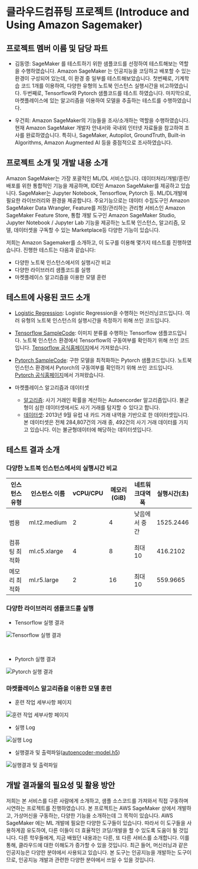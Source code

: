 # 클라우드컴퓨팅 프로젝트 (Introduce and Using Amazon Sagemaker)

## 프로젝트 멤버 이름 및 담당 파트
- 김동영: SageMaker 를 테스트하기 위한 샘플코드를 선정하여 테스트해보는 역할을 수행하였습니다. Amazon
SageMaker 는 인공지능을 코딩하고 배포할 수 있는 환경이 구성되어 있는데, 이 환경 중 일부를 테스트해보았습니다. 
첫번째로, 기계학습 코드 1개를 이용하여, 다양한 유형의 노트북 인스턴스 실행시간을 비고하였습니다.
두번째로, Tensorflow와 Pytorch 샘플코드를 테스트 하였습니다. 
마지막으로, 마켓플레이스에 있는 알고리즘을 이용하여 모델을 추출하는 테스트를 수행하였습니다.

- 우건희: Amazon SageMaker의 기능들을 조사/소개하는 역할을 수행하였습니다. 
현재 Amazon SageMaker 개발자 안내서와 국내외 인터넷 자료들을 참고하여 조사를 완료하였습니다. 
특히나, SageMaker, Autopilot, GroundTruth, Built-in Algorithms, Amazon Augmented AI 등을 중점적으로 조사하였습니다. 

## 프로젝트 소개 및 개발 내용 소개

Amazon SageMaker는 가장 포괄적인 ML/DL 서비스입니다. 데이터처리/개발/훈련/배포를 위한 통합적인 기능을 제공하며, IDE인 Amazon SageMaker를 제공하고 있습니다. SageMaker는 Jupyter Notebook, Tensorflow, Pytorch 등. ML/DL개발에 필요한 라이브러리와 환경을 제공합니다. 주요기능으로는 데이터 수집도구인 Amazon SageMaker Data Wrangler, Feature를 저장/관리하는 관리형 서비스인 Amazon SageMaker Feature Store, 통합 개발 도구인 Amazon SageMaker Studio, Jupyter Notebook / Jupyter Lab 기능을 제공하는 노트북 인스턴스, 알고리즘, 모델, 데이터셋을 구독할 수 있는 Marketplace등 다양한 기능이 있습니다.

저희는 Amazon Sagemaker를 소개하고, 이 도구를 이용해 몇가지 테스트를 진행하였습니다.
진행한 테스트는 다음과 같습니다:
- 다양한 노트북 인스턴스에서의 실행시간 비교
- 다양한 라이브러리 샘플코드를 실행
- 마켓플레이스 알고리즘을 이용한 모델 훈련

## 테스트에 사용된 코드 소개

- [Logistic Regression](https://github.com/op2gs2/CloudComputing_Project/blob/main/Logistic%20Regression_Sample.ipynb): Logistic Regression을 수행하는 머신러닝코드입니다. 여러 유형의 노트북 인스턴스의 실행시간을 측정하기 위해 쓰인 코드입니다.

- [Tensorflow SampleCode](https://github.com/op2gs2/CloudComputing_Project/blob/main/classification_Tensorflow_sample.ipynb): 이미지 분류를 수행하는 Tensorflow 샘플코드입니다. 노트북 인스턴스 환경에서 Tensorflow의 구동여부를 확인하기 위해 쓰인 코드입니다. [Tensorflow 공식홈페이지](https://www.tensorflow.org/tutorials/keras/classification?hl=ko)에서 가져왔습니다.

- [Pytorch SampleCode](https://github.com/op2gs2/CloudComputing_Project/blob/main/optimization_tutorial_Pytorch_sample.ipynb): 구한 모델을 최적화하는 Pytorch 샘플코드입니다. 노트북 인스턴스 환경에서 Pytorch의 구동여부를 확인하기 위해 쓰인 코드입니다. [Pytorch 공식홈페이지](https://tutorials.pytorch.kr/beginner/basics/optimization_tutorial.html)에서 가져왔습니다.

- 마켓플레이스 알고리즘과 데이터셋
  - [알고리즘](https://aws.amazon.com/marketplace/pp/prodview-vcfitb65ln2ro?sr=0-1&ref_=beagle&applicationId=AWS-Marketplace-Console): 사기 거래인 확률을 계산하는 Autoencorder 알고리즘입니다. 불균형이 심한 데이터셋에서도 사기 거래를 탐지할 수 있다고 합니다.
  - [데이터셋](https://www.kaggle.com/mlg-ulb/creditcardfraud): 2013년 9월 유럽 내 카드 거래 내역을 기반으로 한 데이터셋입니다. 본 데이터셋은 전체 284,807건의 거래 중, 492건의 사기 거래 데이터를 가지고 있습니다. 이는 불균형데이터에 해당하는 데이터셋입니다.

## 테스트 결과 소개

### 다양한 노트북 인스턴스에서의 실행시간 비교

|인스턴스 유형|인스턴스 이름|vCPU/CPU|메모리(GiB)|네트워크대역폭|실행시간(초)|
|---|---|---|---|----|---|
|범용|ml.t2.medium|2|4|낮음에서 중간|1525.2446|
|컴퓨팅 최적화|ml.c5.xlarge|4|8|최대 10|416.2102|
|메모리 최적화|ml.r5.large|2|16|최대 10|559.9665|

### 다양한 라이브러리 샘플코드를 실행

- Tensorflow 실행 결과

![Tensorflow 실행 결과](https://github.com/op2gs2/CloudComputing_Project/blob/main/img/%EB%9D%BC%EC%9D%B4%EB%B8%8C%EB%9F%AC%EB%A6%AC%20%ED%85%90%EC%84%9C%ED%94%8C%EB%A1%9C%EC%9A%B0%20%EC%8B%A4%ED%96%89%EA%B2%B0%EA%B3%BC_%EB%85%B8%ED%8A%B8%EB%B6%81%20%EC%8B%A4%ED%97%98.jpg?raw=true)

<br>

- Pytorch 실행 결과

![Pytorch 실행 결과](https://github.com/op2gs2/CloudComputing_Project/blob/main/img/%EB%9D%BC%EC%9D%B4%EB%B8%8C%EB%9F%AC%EB%A6%AC%20%ED%8C%8C%EC%9D%B4%ED%86%A0%EC%B9%98%20%EC%8B%A4%ED%96%89%EA%B2%B0%EA%B3%BC_%EB%85%B8%ED%8A%B8%EB%B6%81%20%EC%8B%A4%ED%97%98.jpg?raw=true)

### 마켓플레이스 알고리즘을 이용한 모델 훈련
- 훈련 작업 세부사항 페이지

![훈련 작업 세부사항 페이지](https://github.com/op2gs2/CloudComputing_Project/blob/main/img/%ED%9B%88%EB%A0%A8%EC%9E%91%EC%97%85%EC%99%84%EB%A3%8C%EC%84%B8%EB%B6%80%EC%82%AC%ED%95%AD_%EC%95%8C%EA%B3%A0%EB%A6%AC%EC%A6%98%20%EC%8B%A4%ED%97%98.jpg?raw=true)

- 실행 Log

![실행 Log](https://github.com/op2gs2/CloudComputing_Project/blob/main/img/%ED%9B%88%EB%A0%A8%EC%83%81%ED%83%9C%EA%B8%B0%EB%A1%9D_%EC%95%8C%EA%B3%A0%EB%A6%AC%EC%A6%98%20%EC%8B%A4%ED%97%98.jpg?raw=true)

- 실행결과 및 출력파일([autoencoder-model.h5](https://github.com/op2gs2/CloudComputing_Project/blob/main/src/autoencoder-model.h5?raw=true))

![실행결과 및 출력파일](https://github.com/op2gs2/CloudComputing_Project/blob/main/img/h5%ED%8C%8C%EC%9D%BC%EB%82%B4%EC%9A%A9_%EC%95%8C%EA%B3%A0%EB%A6%AC%EC%A6%98%20%EC%8B%A4%ED%97%98.jpg?raw=true)

## 개발 결과물의 필요성 및 활용 방안

저희는 본 서비스를 다른 사람에게 소개하고, 샘플 소스코드를 가져와서 직접 구동하며 시연하는
프로젝트를 진행하였습니다. 본 프로젝트는 AWS SageMaker 상에서 개발하고, 가상머신을
구동하는, 다양한 기능을 소개하는데 그 목적이 있습니다. AWS SageMaker 에는 ML 개발에 필요한
다양한 도구들이 있습니다. 따라서 이 도구들을 사용하게끔 유도하여, 다른 이들이 더 효율적인
코딩/개발을 할 수 있도록 도움이 될 것입니다. 다른 학우들에게, 지금 배웠던 내용과는 다른, 또 다른
서비스를 소개합니다. 이를 통해, 클라우드에 대한 이해도가 증가할 수 있을 것입니다.
최근 들어, 머신러닝과 같은 인공지능은 다양한 분야에서 사용되고 있습니다. 본 도구는 인공지능을
개발하는 도구이므로, 인공지능 개발과 관련한 다양한 분야에서 쓰일 수 있을 것입니다. 
